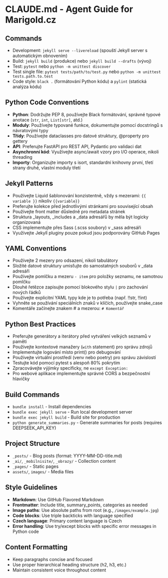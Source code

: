 # CLAUDE.md - Agent Guide for Marigold.cz

## Commands
- Development: `jekyll serve --livereload` (spouští Jekyll server s automatickým obnovením)
- Build: `jekyll build` (produkce) nebo `jekyll build --drafts` (vývoj)
- Test: `pytest` nebo `python -m unittest discover`
- Test single file: `pytest tests/path/to/test.py` nebo `python -m unittest tests.path.to.test`
- Code style: `black .` (formátování Python kódu) a `pylint` (statická analýza kódu)

## Python Code Conventions
- **Python**: Dodržujte PEP 8, používejte Black formátování, správné typové anotace (`str`, `int`, `List[str]`, atd.)
- **Moduly**: Používejte typované funkce, dokumentujte pomocí docstringů s návratovými typy
- **Třídy**: Používejte dataclasses pro datové struktury, @property pro gettery
- **API**: Preferujte FastAPI pro REST API, Pydantic pro validaci dat
- **Asynchronní kód**: Využívejte async/await vzory pro I/O operace, nikoli threading
- **Importy**: Organizujte importy s isort, standardní knihovny první, třetí strany druhé, vlastní moduly třetí

## Jekyll Patterns
- Používejte Liquid šablonování konzistentně, vždy s mezerami: `{{ variable }}` nikoliv `{{variable}}`
- Preferujte kolekce před jednotlivými stránkami pro související obsah
- Používejte front matter důsledně pro metadata stránek
- Struktura _layouts, _includes a _data adresářů by měla být logicky organizovaná
- CSS implementujte přes Sass (.scss soubory) v _sass adresáři
- Využívejte Jekyll pluginy pouze pokud jsou podporovány GitHub Pages

## YAML Conventions
- Používejte 2 mezery pro odsazení, nikoli tabulátory
- Složité datové struktury umisťujte do samostatných souborů v _data adresáři
- Používejte pomlčku a mezeru `- item` pro položky seznamu, ne samotnou pomlčku
- Dlouhé řetězce zapisujte pomocí blokového stylu `|` pro zachování nových řádků
- Používejte explicitní YAML typy kde je to potřeba (např. !!str, !!int)
- Vyhněte se používání speciálních znaků v klíčích, používejte snake_case
- Komentáře začínejte znakem # a mezerou: `# Komentář`

## Python Best Practices
- Preferujte generátory a iterátory před vytváření velkých seznamů v paměti
- Používejte kontextové manažery (`with` statement) pro správu zdrojů
- Implementujte logování místo print() pro debugování
- Používejte virtuální prostředí (venv nebo poetry) pro správu závislostí
- Testujte kód pomocí pytest s alespoň 80% pokrytím
- Zpracovávejte výjimky specificky, ne `except Exception:`
- Pro webové aplikace implementujte správné CORS a bezpečnostní hlavičky

## Build Commands
- `bundle install` - Install dependencies
- `bundle exec jekyll serve` - Run local development server
- `bundle exec jekyll build` - Build site for production
- `python generate_summaries.py` - Generate summaries for posts (requires DEEPSEEK_API_KEY)

## Project Structure
- `_posts/` - Blog posts (format: YYYY-MM-DD-title.md)
- `_ai/`, `_mobilnisite/`, `_obrazy/` - Collection content
- `_pages/` - Static pages
- `assets/`, `images/` - Media files

## Style Guidelines
- **Markdown**: Use GitHub Flavored Markdown
- **Frontmatter**: Include title, summary_points, categories as needed
- **Image paths**: Use absolute paths from root (e.g., `/images/example.jpg`)
- **Code blocks**: Use triple backticks with language specified
- **Czech language**: Primary content language is Czech
- **Error handling**: Use try/except blocks with specific error messages in Python code

## Content Formatting
- Keep paragraphs concise and focused
- Use proper hierarchical heading structure (h2, h3, etc.)
- Maintain consistent voice throughout content